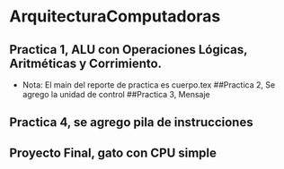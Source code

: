 # ArquitecturaComputadoras
## Practica 1, ALU con Operaciones Lógicas, Aritméticas y Corrimiento.
 - Nota: El main del reporte de practica es cuerpo.tex
##Practica 2, Se agrego la unidad de control
##Practica 3, Mensaje
## Practica 4, se agrego pila de instrucciones
## Proyecto Final, gato con CPU simple
